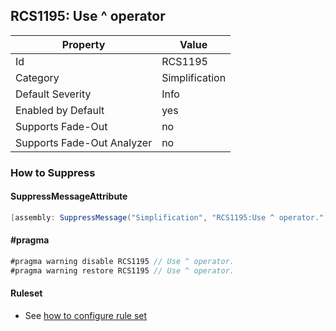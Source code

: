 ## RCS1195: Use ^ operator

Property | Value
--- | --- 
Id | RCS1195
Category | Simplification
Default Severity | Info
Enabled by Default | yes
Supports Fade-Out | no
Supports Fade-Out Analyzer | no

### How to Suppress

#### SuppressMessageAttribute

```csharp
[assembly: SuppressMessage("Simplification", "RCS1195:Use ^ operator.", Justification = "<Pending>")]
```

#### \#pragma

```csharp
#pragma warning disable RCS1195 // Use ^ operator.
#pragma warning restore RCS1195 // Use ^ operator.
```

#### Ruleset

* See [how to configure rule set](../HowToConfigureAnalyzers.md)

